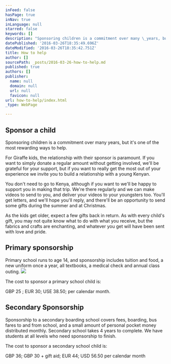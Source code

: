 ```yaml
---
inFeed: false
hasPage: true
inNav: true
inLanguage: null
starred: false
keywords: []
description: "Sponsoring children is a commitment over many \_years, but it's one of the most rewarding ways to help."
datePublished: '2016-03-26T18:35:49.696Z'
dateModified: '2016-03-26T18:35:42.751Z'
title: How to help
author: []
sourcePath: _posts/2016-03-26-how-to-help.md
published: true
authors: []
publisher:
  name: null
  domain: null
  url: null
  favicon: null
url: how-to-help/index.html
_type: WebPage

---
```

## Sponsor a child

Sponsoring children is a commitment over many  years, but it's one of the most rewarding ways to help.

For Giraffe kids, the relationship with their sponsor is paramount. If you want to simply donate a regular amount without getting involved, we'll be grateful for your support, but if you want to really get the most out of your experience we invite you to build a relationship with  a young Kenyan.

You don't need to go to Kenya, although if you want to we'll be happy to support you in making that trip.  We're there regularly and we can make videos to send to you, and deliver  your videos to your youngsters too. You'll get letters, and we'll hope you'll reply, and there'll be an opportunity to send some gifts during the summer and at Christmas.  

As the kids get older, expect a few gifts back in return.  As with every child's gift, you may not quite know what to do with what you receive, but the fabrics and crafts are enchanting, and whatever you get will have been sent with love and pride.

## Primary sponsorship

Primary school runs to age 14, and sponsorship includes tuition and food, a new uniform once a year, all textbooks, a medical check and annual class outing.
![](https://the-grid-user-content.s3-us-west-2.amazonaws.com/a48d9603-2fdb-403c-a3cf-e936b35f56f3.jpg)

The cost to sponsor a primary school child is:

GBP 25 ; EUR 30;  USE 38.50;  per calendar month.

## Secondary Sponsorship

Sponsorship to a secondary boarding school covers fees, boarding, bus fares to and from school, and a small amount of personal pocket money distributed monthly. Secondary school takes 4 years to complete. We have students at all levels who need sponsorship to finish.

The cost to sponsor a secondary school child is:

GBP 36;  GBP 30 + gift aid;  EUR 44;  USD 56.50 per calendar month
